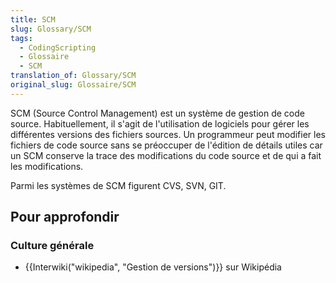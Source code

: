 ```yaml
---
title: SCM
slug: Glossary/SCM
tags:
  - CodingScripting
  - Glossaire
  - SCM
translation_of: Glossary/SCM
original_slug: Glossaire/SCM
---
```

SCM (Source Control Management) est un système de gestion de code source. Habituellement, il s'agit de l'utilisation de logiciels pour gérer les différentes versions des fichiers sources. Un programmeur peut modifier les fichiers de code source sans se préoccuper de l'édition de détails utiles car un SCM conserve la trace des modifications du code source et de qui a fait les modifications.

Parmi les systèmes de SCM figurent CVS, SVN, GIT.

## Pour approfondir

### Culture générale

- {{Interwiki("wikipedia", "Gestion de versions")}} sur Wikipédia
